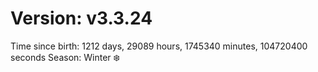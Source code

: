# Version: v3.3.24
Time since birth: 1212 days, 29089 hours, 1745340 minutes, 104720400 seconds
Season: Winter ❄️

